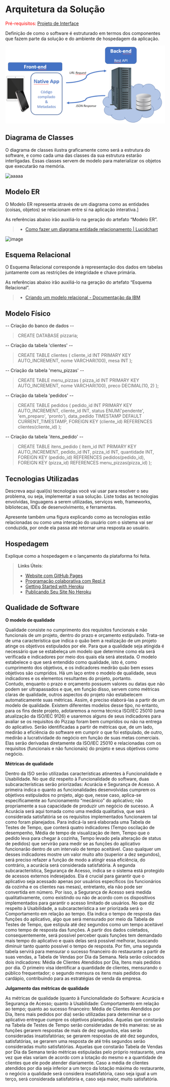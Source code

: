 # Arquitetura da Solução

<span style="color:red">Pré-requisitos: <a href="3-Projeto de Interface.md"> Projeto de Interface</a></span>

Definição de como o software é estruturado em termos dos componentes que fazem parte da solução e do ambiente de hospedagem da aplicação.

![Arquitetura da Solução](img/02-mob-arch.png)

## Diagrama de Classes

O diagrama de classes ilustra graficamente como será a estrutura do software, e como cada uma das classes da sua estrutura estarão interligadas. Essas classes servem de modelo para materializar os objetos que executarão na memória.

![aaaaa](https://github.com/ICEI-PUC-Minas-PMV-ADS/pmv-ads-2023-2-e3-proj-mov-t2-pmv-ads-2023-2-e3-proj-mov-t2-pizzapp/assets/111783703/f4307c1a-d6c3-4eb9-b3dd-76d780988fc1)


## Modelo ER

O Modelo ER representa através de um diagrama como as entidades (coisas, objetos) se relacionam entre si na aplicação interativa.]

As referências abaixo irão auxiliá-lo na geração do artefato “Modelo ER”.

> - [Como fazer um diagrama entidade relacionamento | Lucidchart](https://www.lucidchart.com/pages/pt/como-fazer-um-diagrama-entidade-relacionamento)

  ![image](https://github.com/ICEI-PUC-Minas-PMV-ADS/pmv-ads-2023-2-e3-proj-mov-t2-pmv-ads-2023-2-e3-proj-mov-t2-pizzapp/assets/81201021/2c85e6fd-c7e5-4e7a-8cf8-0489ef116865)


## Esquema Relacional

O Esquema Relacional corresponde à representação dos dados em tabelas juntamente com as restrições de integridade e chave primária.
 
As referências abaixo irão auxiliá-lo na geração do artefato “Esquema Relacional”.

> - [Criando um modelo relacional - Documentação da IBM](https://www.ibm.com/docs/pt-br/cognos-analytics/10.2.2?topic=designer-creating-relational-model)

## Modelo Físico

-- Criação do banco de dados --
> CREATE DATABASE pizzaria;

 -- Criação da tabela 'clientes' --
> CREATE TABLE clientes (
>    cliente_id INT PRIMARY KEY AUTO_INCREMENT,
>    nome VARCHAR(100),
>     mesa INT
>);

-- Criação da tabela 'menu_pizzas' --
> CREATE TABLE menu_pizzas (
>    pizza_id INT PRIMARY KEY AUTO_INCREMENT,
>    nome VARCHAR(100),
>    preco DECIMAL(10, 2)
> );

 -- Criação da tabela 'pedidos' --
> CREATE TABLE pedidos (
>    pedido_id INT PRIMARY KEY AUTO_INCREMENT,
>    cliente_id INT,
>    status ENUM('pendente', 'em_preparo', 'pronto'),
>    data_pedido TIMESTAMP DEFAULT CURRENT_TIMESTAMP,
>    FOREIGN KEY (cliente_id) REFERENCES clientes(cliente_id)
> );

 -- Criação da tabela 'itens_pedido' --
> CREATE TABLE itens_pedido (
>    item_id INT PRIMARY KEY AUTO_INCREMENT,
>    pedido_id INT,
>    pizza_id INT,
>    quantidade INT,
>    FOREIGN KEY (pedido_id) REFERENCES pedidos(pedido_id),
>    FOREIGN KEY (pizza_id) REFERENCES menu_pizzas(pizza_id)
> );

## Tecnologias Utilizadas

Descreva aqui qual(is) tecnologias você vai usar para resolver o seu problema, ou seja, implementar a sua solução. Liste todas as tecnologias envolvidas, linguagens a serem utilizadas, serviços web, frameworks, bibliotecas, IDEs de desenvolvimento, e ferramentas.

Apresente também uma figura explicando como as tecnologias estão relacionadas ou como uma interação do usuário com o sistema vai ser conduzida, por onde ela passa até retornar uma resposta ao usuário.

## Hospedagem

Explique como a hospedagem e o lançamento da plataforma foi feita.

> **Links Úteis**:
>
> - [Website com GitHub Pages](https://pages.github.com/)
> - [Programação colaborativa com Repl.it](https://repl.it/)
> - [Getting Started with Heroku](https://devcenter.heroku.com/start)
> - [Publicando Seu Site No Heroku](http://pythonclub.com.br/publicando-seu-hello-world-no-heroku.html)

## Qualidade de Software

**O modelo de qualidade**

Qualidade consiste no cumprimento dos requisitos funcionais e não funcionais de um projeto, dentro do prazo e orçamento estipulado. Trata-se de uma característica que indica o quão bem a realização de um projeto atinge os objetivos estipulados por ele. 
Para que a qualidade seja atingida é necessário que se estabeleça um modelo que determine como ela será verificada e indicadores por meio dos quais ela será atestada. O modelo estabelece o que será entendido como qualidade, isto é, como cumprimento dos objetivos, e os indicadores medirão quão bem esses objetivos são cumpridos. Há um laço entre o modelo de qualidade, seus indicadores e os elementos resultantes do projeto, portanto.  
Contudo, enquanto o prazo e orçamento possuem valores ou datas que não podem ser ultrapassados e que, em função disso, servem como métricas claras de qualidade, outros aspectos do projeto não estabelecem automaticamente suas métricas. Assim, é preciso elaborá-las a partir de um modelo de qualidade. Existem diferentes modelos desse tipo, no entanto, para os fins deste projeto, adotaremos a norma técnica ISO/IEC 25010 (uma atualização da ISO/IEC 9126) e usaremos alguns de seus indicadores para avaliar se os requisitos do Pizzap foram bem cumpridos ou não na entrega do aplicativo.
Serão identificadas a partir de métricas que, de um lado, medirão a eficiência do software em cumprir o que foi estipulado, de outro, medirão a lucratividade do negócio em função de suas metas comerciais. Elas serão derivadas diretamente da ISO/IEC 25010 e relacionadas com os requisitos (funcionais e não funcionais) do projeto e seus objetivos como negócio. 

  **Métricas de qualidade**

Dentro da ISO serão utilizadas características atinentes à Funcionalidade e Usabilidade. 
No que diz respeito à Funcionalidade do software, duas subcaracterísticas serão priorizadas: Acurácia e Segurança de Acesso. A primeira indica o quanto as funcionalidades desenvolvidas cumprem os objetivos estipulados no projeto, algo que, nesse caso, aplica-se especificamente ao funcionamento “mecânico” do aplicativo; não propriamente a sua capacidade de produzir um negócio de sucesso. A Acurácia será aqui tomada como uma medida qualitativa, que será considerada satisfatória se os requisitos implementados funcionarem tal como foram planejados. Para indicá-la será elaborada uma Tabela de Testes de Tempo, que conterá quatro indicadores (Tempo oscilação de desempenho, Média de tempo de visualização de item, Tempo que o pedido leva para chegar à cozinha, Tempo levado pela alteração de status de pedidos) que servirão para medir se as funções do aplicativo funcionarão dentro de um intervalo de tempo aceitável. Caso qualquer um desses indicadores mostre um valor muito alto (superior a dez segundos), será preciso refazer a função de modo a atingir essa eficiência, do contrário, a acurácia será considerada satisfatória. A segunda subcaracterística, Segurança de Acesso, indica se o sistema está protegido de acessos externos indesejados. Ela é crucial para garantir que o aplicativo seja acessado apenas por usuários específicos (os funcionários da cozinha e os clientes nas mesas), entretanto, ela não pode ser convertida em número. Por isso, a Segurança de Acesso será medida qualitativamente, como existindo ou não de acordo com os dispositivos implementados para garantir o acesso limitado de usuários.
No que diz respeito à Usabilidade, a subcaracterística a ser priorizada será o Comportamento em relação ao tempo. Ela indica o tempo de resposta das funções do aplicativo, algo que será mensurado por meio da Tabela de Testes de Tempo, que estipula até dez segundos como um tempo aceitável como tempo de resposta das funções. A partir dos dados coletados, consequentemente, será possível perceber quais funções tem demandado mais tempo do aplicativo e quais delas será possível melhorar, buscando diminuir tanto quanto possível o tempo de resposta.
Por fim, uma segunda tabela servirá para mensurar o sucesso financeiro do restaurante a partir de suas vendas, a Tabela de Vendas por Dia da Semana. Nela serão colocados dois indicadores: Média de Clientes Atendidos por Dia, Itens mais pedidos por dia. O primeiro visa identificar a quantidade de clientes, mensurando o público frequentador; o segundo mensura os itens mais pedidos do cardápio, contribuindo para as estratégias de venda da empresa.

  **Julgamento das métricas de qualidade**

As métricas de qualidade (quanto à Funcionalidade do Software: Acurácia e Segurança de Acesso; quanto à Usabilidade: Comportamento em relação ao tempo; quanto ao sucesso financeiro: Média de Clientes Atendidos por Dia, Itens mais pedidos por dia) serão utilizadas para determinar se o aplicativo entregue cumpre os objetivos planejados.
Aquelas que constarão na Tabela de Testes de Tempo serão consideradas de três maneiras: se as funções gerarem respostas de mais de dez segundos, elas serão consideradas insatisfatórias; se gerarem respostas de até dez segundos, satisfatórias, se gerarem uma resposta de até três segundos serão consideradas muito satisfatórias.
Aquelas que constarão Tabela de Vendas por Dia da Semana terão métricas estipuladas pelo próprio restaurante, uma vez que elas variam de acordo com a lotação do mesmo e a quantidade de clientes que ele pode atender diariamente. Caso a média de clientes atendidos por dia seja inferior a um terço da lotação máxima do restaurante, o negócio a qualidade será considera insatisfatória, caso seja igual a um terço, será considerada satisfatória e, caso seja maior, muito satisfatória.


